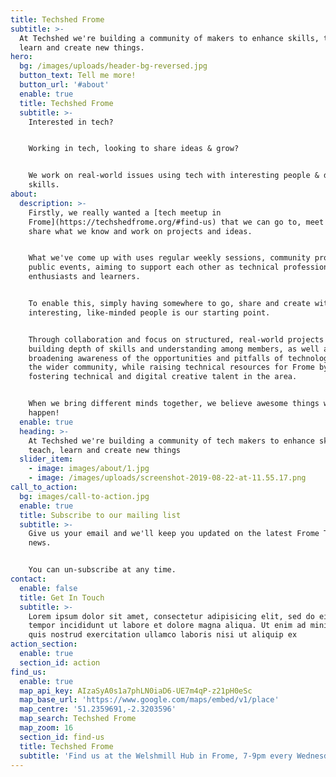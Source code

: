 ```yaml
---
title: Techshed Frome
subtitle: >-
  At Techshed we're building a community of makers to enhance skills, teach,
  learn and create new things.
hero:
  bg: /images/uploads/header-bg-reversed.jpg
  button_text: Tell me more!
  button_url: '#about'
  enable: true
  title: Techshed Frome
  subtitle: >-
    Interested in tech?


    Working in tech, looking to share ideas & grow?


    We work on real-world issues using tech with interesting people & diverse
    skills.
about:
  description: >-
    Firstly, we really wanted a [tech meetup in
    Frome](https://techshedfrome.org/#find-us) that we can go to, meet people,
    share what we know and work on projects and ideas.


    What we've come up with uses regular weekly sessions, community projects and
    public events, aiming to support each other as technical professionals,
    enthusiasts and learners. 


    To enable this, simply having somewhere to go, share and create with
    interesting, like-minded people is our starting point. 


    Through collaboration and focus on structured, real-world projects we'e
    building depth of skills and understanding among members, as well as
    broadening awareness of the opportunities and pitfalls of technology among
    the wider community, while raising technical resources for Frome by
    fostering technical and digital creative talent in the area.


    When we bring different minds together, we believe awesome things will
    happen!
  enable: true
  heading: >-
    At Techshed we're building a community of tech makers to enhance skills,
    teach, learn and create new things
  slider_item:
    - image: images/about/1.jpg
    - image: /images/uploads/screenshot-2019-08-22-at-11.55.17.png
call_to_action:
  bg: images/call-to-action.jpg
  enable: true
  title: Subscribe to our mailing list
  subtitle: >-
    Give us your email and we'll keep you updated on the latest Frome Tech Shed
    news. 


    You can un-subscribe at any time.
contact:
  enable: false
  title: Get In Touch
  subtitle: >-
    Lorem ipsum dolor sit amet, consectetur adipisicing elit, sed do eiusmod
    tempor incididunt ut labore et dolore magna aliqua. Ut enim ad minim veniam,
    quis nostrud exercitation ullamco laboris nisi ut aliquip ex
action_section:
  enable: true
  section_id: action
find_us:
  enable: true
  map_api_key: AIzaSyA0s1a7phLN0iaD6-UE7m4qP-z21pH0eSc
  map_base_url: 'https://www.google.com/maps/embed/v1/place'
  map_centre: '51.2359691,-2.3203596'
  map_search: Techshed Frome
  map_zoom: 16
  section_id: find-us
  title: Techshed Frome
  subtitle: 'Find us at the Welshmill Hub in Frome, 7-9pm every Wednesday evening'
---
```


